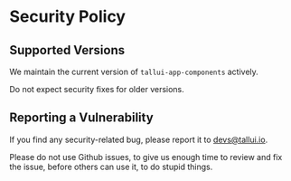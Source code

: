 # Security Policy

## Supported Versions

We maintain the current version of `tallui-app-components` actively.

Do not expect security fixes for older versions.

## Reporting a Vulnerability

If you find any security-related bug, please report it to devs@tallui.io.

Please do not use Github issues, to give us enough time to review and fix the issue, before others can use it, to do stupid things.
